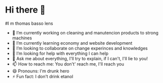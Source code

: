 # Hi there 👋
#I m thomas basso lens


- 🔭 I’m currently working on cleaning and manutencion products to strong machines
- 🌱 I’m currently learning economy and website development
- 👯 I’m looking to collaborate on change experinces and knowledges
- 🤔 I’m looking for help with everything I can help
- 💬 Ask me about everything, I'll try to explain, if I can't, I'll lie to you!
- 📫 How to reach me: You don't' reach me, I'll reach you
- 😄 Pronouns: I'm drunk hero
- ⚡ Fun fact: I don't drink etanol

